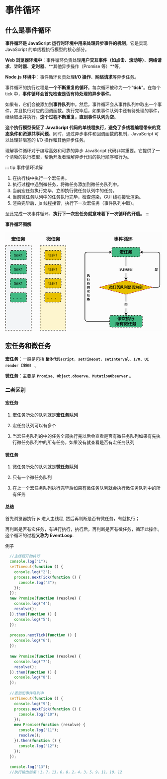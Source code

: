 # 事件循环

## 什么是事件循环

**事件循环是 JavaScript 运行时环境中用来处理异步事件的机制**。它是实现 JavaScript 的单线程执行模型的核心部分。

**Web 浏览器环境中**：事件循环负责处理**用户交互事件（如点击、滚动等）**、**网络请求**、**计时器**、**定时器**、**其他异步操作（Promise 等）**等。

**Node.js 环境中**：事件循环负责处理**I/O 操作**、**网络请求**等异步任务。

事件循环的执行过程是**一个不断重复的循环**。每次循环被称为一个"**tick**"。在每个 tick 中，**事件循环会首先检查是否有待处理的异步事件**。

如果有，它们会被添加到**事件队列**中。然后，事件循环会从事件队列中取出一个事件，并且执行对应的回调函数。执行完毕后，如果事件队列中还有待处理的事件，继续取出并执行。**这个过程不断重复，直到事件队列为空**。

**这个执行模型保证了 JavaScript 代码的单线程执行，避免了多线程编程带来的竞态条件和资源共享问题**。同时，通过异步事件和回调函数的机制，JavaScript 可以处理非阻塞的 I/O 操作和其他异步任务。

理解事件循环对于编写高效和可靠的异步 JavaScript 代码非常重要。它提供了一个清晰的执行模型，帮助开发者理解异步代码的执行顺序和行为。

::: tip 事件循环详解

1. 在执行栈中执行一个宏任务。
2. 执行过程中遇到微任务，将微任务添加到微任务队列中。
3. 当前宏任务执行完毕，立即执行微任务队列中的任务。
4. 当前微任务队列中的任务执行完毕，检查渲染，GUI 线程接管渲染。
5. 渲染完毕后，js 线程接管，执行下一次宏任务（事件队列中取）。

至此完成一次事件循环、**执行下一次宏任务就意味着下一次循环的开启。**
:::

**事件循环图解**

![事件循环图解](./asset/10.1.png)

## 宏任务和微任务

**宏任务**：一般是包括 **`整体代码script`**，**`setTimeout`**，**`setInterval`**、**`I/O`**、**`UI render（渲染）`** 。

**微任务**：主要是 **`Promise`**、**`Object.observe`**、**`MutationObserver`** 。

### 二者区别

#### 宏任务

1. 宏任务所处的队列就是**宏任务队列**

2. 宏任务队列可以有多个

3. 当宏任务队列的中的任务全部执行完以后会查看是否有微任务队列如果有先执行微任务队列中的所有任务，如果没有就查看是否有宏任务队列

#### 微任务

1. 微任务所处的队列就是**微任务队列**

2. 只有一个微任务队列

3. 在上一个宏任务队列执行完毕后如果有微任务队列就会执行微任务队列中的所有任务

#### 总结

首先浏览器执行 js 进入主线程, 然后再判断是否有微任务，有就执行；

再判断是否有宏任务，有进行执行，执行后，再判断是否有微任务，循环此操作。这个循环的过程**又称为 EventLoop**.

例子

```js
  //主线程开始执行
  console.log("1");
  setTimeout(function () {
    console.log("2");
    process.nextTick(function () {
      console.log("3");
    });
  });
  new Promise(function (resolve) {
    console.log("4");
    resolve();
  }).then(function () {
    console.log("5");
  });

  process.nextTick(function () {
    console.log("6");
  });

  new Promise(function (resolve) {
    console.log("7");
    resolve();
  }).then(function () {
    console.log("8");
  });

  //丢到宏事件队列中
  setTimeout(function () {
    console.log("9");
    process.nextTick(function () {
      console.log("10");
    });
    new Promise(function (resolve) {
      console.log("11");
      resolve();
    }).then(function () {
      console.log("12");
    });
  });

  console.log("13");
  //执行输出结果：1，7，13，6，8，2，4，3，5，9，11，10，12
```
